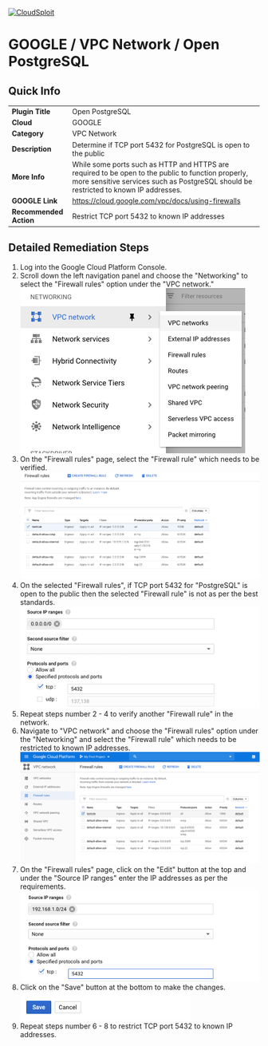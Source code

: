 [![CloudSploit](https://cloudsploit.com/img/logo-new-big-text-100.png "CloudSploit")](https://cloudsploit.com)

# GOOGLE / VPC Network / Open PostgreSQL

## Quick Info

| | |
|-|-|
| **Plugin Title** | Open PostgreSQL |
| **Cloud** | GOOGLE |
| **Category** | VPC Network |
| **Description** | Determine if TCP port 5432 for PostgreSQL is open to the public |
| **More Info** | While some ports such as HTTP and HTTPS are required to be open to the public to function properly, more sensitive services such as PostgreSQL should be restricted to known IP addresses. |
| **GOOGLE Link** | https://cloud.google.com/vpc/docs/using-firewalls |
| **Recommended Action** | Restrict TCP port 5432 to known IP addresses |

## Detailed Remediation Steps
1. Log into the Google Cloud Platform Console.
2. Scroll down the left navigation panel and choose the "Networking" to select the "Firewall rules" option under the "VPC network."</br> <img src="/resources/google/vpcnetwork/open-postgresql/step2.png"/>
3. On the "Firewall rules" page, select the "Firewall rule" which needs to be verified. </br> <img src="/resources/google/vpcnetwork/open-postgresql/step3.png"/>
4. On the selected "Firewall rules", if TCP port 5432 for "PostgreSQL" is open to the public then the selected "Firewall rule" is not as per the best standards. </br> <img src="/resources/google/vpcnetwork/open-postgresql/step4.png"/>
5. Repeat steps number 2 - 4 to verify another "Firewall rule" in the network.</br>
6. Navigate to "VPC network" and choose the "Firewall rules" option under the "Networking" and select the "Firewall rule" which needs to be restricted to known IP addresses.</br> <img src="/resources/google/vpcnetwork/open-postgresql/step6.png"/>
7. On the "Firewall rules" page, click on the "Edit" button at the top and under the "Source IP ranges" enter the IP addresses as per the requirements.</br> <img src="/resources/google/vpcnetwork/open-postgresql/step7.png"/>
8. Click on the "Save" button at the bottom to make the changes.</br> <img src="/resources/google/vpcnetwork/open-postgresql/step8.png"/>
9. Repeat steps number 6 - 8 to restrict TCP port 5432 to known IP addresses.</br> 

